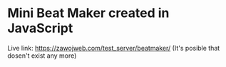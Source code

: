 # Mini Beat Maker created in JavaScript

Live link: https://zawojweb.com/test_server/beatmaker/ (It's posible that dosen't exist any more)
